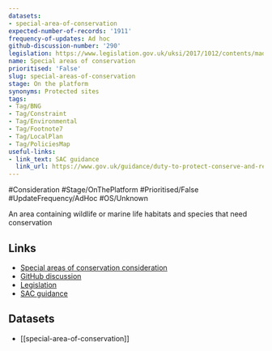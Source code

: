 ```yaml
---
datasets:
- special-area-of-conservation
expected-number-of-records: '1911'
frequency-of-updates: Ad hoc
github-discussion-number: '290'
legislation: https://www.legislation.gov.uk/uksi/2017/1012/contents/made
name: Special areas of conservation
prioritised: 'False'
slug: special-areas-of-conservation
stage: On the platform
synonyms: Protected sites
tags:
- Tag/BNG
- Tag/Constraint
- Tag/Environmental
- Tag/Footnote7
- Tag/LocalPlan
- Tag/PoliciesMap
useful-links:
- link_text: SAC guidance
  link_url: https://www.gov.uk/guidance/duty-to-protect-conserve-and-restore-european-sites
---
```


#Consideration #Stage/OnThePlatform #Prioritised/False #UpdateFrequency/AdHoc #OS/Unknown

An area containing wildlife or marine life habitats and species that need conservation

## Links

* [Special areas of conservation consideration](https://design.planning.data.gov.uk/planning-consideration/special-areas-of-conservation)
* [GitHub discussion](https://github.com/digital-land/data-standards-backlog/discussions/290)
* [Legislation](https://www.legislation.gov.uk/uksi/2017/1012/contents/made)
* [SAC guidance](https://www.gov.uk/guidance/duty-to-protect-conserve-and-restore-european-sites)

## Datasets

* [[special-area-of-conservation]]